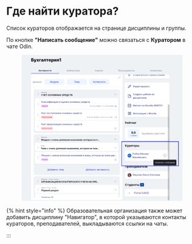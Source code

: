 # Где найти куратора?

Список кураторов отображается на странице дисциплины и группы.

По кнопке **"Написать сообщение"** можно связаться с **Куратором** в чате Odin.

<figure><img src=".gitbook/assets/image (99).png" alt=""><figcaption></figcaption></figure>

{% hint style="info" %}
Образовательная организация также может добавить дисциплину "Навигатор", в которой указываются контакты кураторов, преподавателей, выкладываются ссылки на чаты.&#x20;

:::
